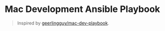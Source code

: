# Mac Development Ansible Playbook

> Inspired by [geerlingguy/mac-dev-playbook](https://github.com/geerlingguy/mac-dev-playbook).

